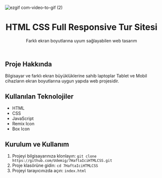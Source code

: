 ![ezgif com-video-to-gif (2)](https://github.com/Udemig/7HaftaIciHTMLCSS/assets/123208180/bf1f9589-f221-4925-bb8d-4fb9a0844390)

<!DOCTYPE html>
<html lang="en">
<head>
    <meta charset="UTF-8">
    <meta name="viewport" content="width=device-width, initial-scale=1.0">
   
    
</head>
<body>
    <header>
        <h1>HTML CSS Full Responsive Tur Sitesi</h1>
        <p>Farklı ekran boyutlarına uyum sağlayabilen web tasarım</p>
    </header>
    <div class="container">
        <h2>Proje Hakkında</h2>
        <p>Bilgisayar ve farklı ekran büyüklüklerine sahib laptoplar  Tablet ve Mobil cihazların ekran boyutlarına uygun yapıda web projesidir.</p>
        <h2>Kullanılan Teknolojiler</h2>
        <ul>
            <li>HTML</li>
            <li>CSS</li>
            <li>JavaScript</li>
          <li>Remix Icon</li>
          <li>Box Icon</li>
        </ul>
        <h2>Kurulum ve Kullanım</h2>
        <ol>
            <li>Projeyi bilgisayarınıza klonlayın: <code>git clone https://github.com/Udemig/7HaftaIciHTMLCSS.git</code></li>
            <li>Proje klasörüne gidin: <code>cd 7HaftaIciHTMLCSS</code></li>
            <li>Projeyi tarayıcınızda açın: <code>index.html</code></li>
        </ol>
    </div>
</body>
</html>


